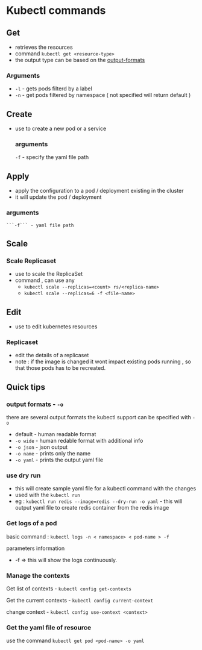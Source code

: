 # Kubectl commands 

## Get 

- retrieves the resources 
- command ```kubectl get <resource-type>```
- the output type can be based on the [output-formats](#output-formats----o)

### Arguments 

- ```-l``` - gets pods filterd by a label 
- ```-n``` - get pods filtered by namespace ( not specified will return default )

## Create 

 - use to create a new pod or a service 

    ### arguments 

    ```-f``` - specify the yaml file path

## Apply 

- apply the configuration to a pod / deployment existing in the cluster 
- it will update the pod / deployment 

### arguments 
    ```-f``` - yaml file path 

## Scale 

### Scale Replicaset 
- use to scale the ReplicaSet  
- command , can use any 
  -  ```kubectl scale --replicas=<count> rs/<replica-name>```
  -  ```kubectl scale --replicas=6 -f <file-name> ```

## Edit 
- use to edit kubernetes resources 

### Replicaset 
- edit the details of a replicaset 
- note : if the image is changed it wont impact existing pods running , so that those pods has to be recreated. 

## Quick tips 

### output formats - `-o`

there are several output formats the kubectl support can be specified with `-o` 

- default - human readable format 
- `-o wide` - human redable format with additional info
- `-o json` - json output 
- `-o name` - prints only the name 
- `-o yaml` - prints the output yaml file 


### use dry run 

 - this will create sample yaml file for a kubectl command with the changes 
 - used with the ```kubectl run``` 
  - eg : ```kubectl run redis --image=redis --dry-run -o yaml```  - this will output yaml file to create redis container from the redis image 

### Get logs of a pod

basic command : ``` kubectl logs -n < namespace> < pod-name > -f ```

parameters information 

- -f => this will show the logs continuously. 

### Manage the contexts 

Get list of contexts - ```kubectl config get-contexts```

Get the current contexts - ```kubectl config current-context```

change context - ```kubectl config use-context <context>```

### Get the yaml file of resource

use the command ```kubectl get pod <pod-name> -o yaml```